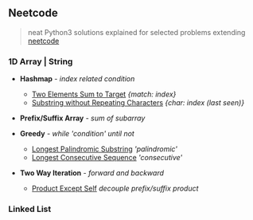 ## Neetcode

> neat Python3 solutions explained for selected problems extending [neetcode](https://neetcode.io/practice)

### 1D Array | String
- **Hashmap** - *index related condition*

    * [Two Elements Sum to Target](./src/array/two_sum.py) *{match: index}*
    * [Substring without Repeating Characters](./src/string/longest_substring_without_repeating_characters.py) *{char: index (last seen)}*

- **Prefix/Suffix Array** - *sum of subarray*



- **Greedy** - *while 'condition' until not*

    * [Longest Palindromic Substring](./src/string/longest_palindromic_substring.py) *'palindromic'*
    * [Longest Consecutive Sequence](./src/array/longest_consecutive_sequence.py) *'consecutive'*

- **Two Way Iteration** - *forward and backward*

    * [Product Except Self](.src/array/product_except_self.py) *decouple prefix/suffix product*

### Linked List

